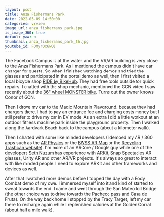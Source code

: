 ```yaml
---
layout: post
title: Anza Fishermans Park
date: 2022-05-09 14:50:00
categories: vrview
image_url: anza_fishermans_park.jpg
is_image_360: true
default_yaw: 0
thumbnail: anza_fishermans_park_th.jpg
youtube_id: FOMyrOx6wOI
---
```

The Facebook Campus is at the water, and the VR/AR building is very close to the Anza Fishermans Park. As I mentioned the campus didn't have car charger for quests. So when I finished watching demos and tried the glasses and participated in the portal demo as well, then I first visited a local bicycle shop [RIDE by BikeHub](https://bikehub.com/ride/). They had free tools outside for quick repairs. I chatted with the shop mechanic, mentioned the GCN video I saw recently about the [36" wheel MONSTER bike](https://www.youtube.com/watch?v=YTmFa700PUU). Turns out the owner knows Conor of GCN.
 
Then I drove my car to the Magic Mountain Playground, because they had chargers there. I had to pay an entrance fee and charging costs money but I still prefer to drive my car in EV mode. As an extra I did a little workout at an outdoor fitness machine park inside the playground property. Then I walked along the Aardvark Beach back to the campus (about a kilometer walk).
 
Then I chatted with some like minded developers (I demoed my AR / 360 apps such as the [AR Physics](https://github.com/CsabaConsulting/ARPhysics) or the [BWSS AR Map](https://github.com/gdgfresno/DevfestARMap/) or the [Recycling Trashcan website](https://recyclingtrashcans.github.io/)). I'm more of an ARCore / Google guy while one of the developers [Seth Nuzum](https://www.instagram.com/seth__n/) has experience with ARKit, Snap Spectacles AR glasses, Unity AR and other AR/VR projects. It's always so great to interact with like minded people. I need to explore ARKit and other frameworks and devices as well.
 
After that I watched more demos before I topped the day with a Body Combat demo of my own. I immersed myself into it and kind of started to sweat towards the end. I came and went through the San Mateo toll Bridge (the other choice was to drive towards the Pacheco pass and Casa de Fruta). On the way back home I stopped by the Tracy Target, left my car there to recharge again while I replenished calories at the Golden Corral (about half a mile walk).
